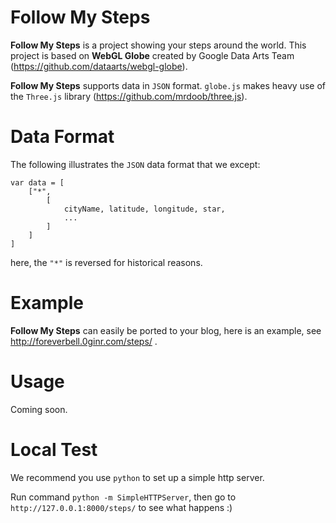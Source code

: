 # Follow My Steps

**Follow My Steps** is a project showing your steps around the world. This project is based on **WebGL Globe** created by Google Data Arts Team (https://github.com/dataarts/webgl-globe).

**Follow My Steps** supports data in `JSON` format. `globe.js` makes heavy use of the `Three.js` library (https://github.com/mrdoob/three.js).

# Data Format

The following illustrates the `JSON` data format that we except:

	var data = [
		["*",
			[
				cityName, latitude, longitude, star, 
				...
			]
		]
	]

here, the `"*"` is reversed for historical reasons.

# Example

**Follow My Steps** can easily be ported to your blog, here is an example, see http://foreverbell.0ginr.com/steps/ .

# Usage

Coming soon.

# Local Test

We recommend you use `python` to set up a simple http server. 

Run command `python -m SimpleHTTPServer`, then go to `http://127.0.0.1:8000/steps/` to see what happens :)